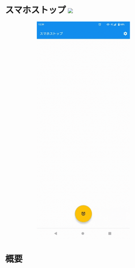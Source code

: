 # スマホストップ  <img src="https://user-images.githubusercontent.com/66397379/211480194-a7c9d2d1-5aa3-42cf-b22d-a55df5b02c24.png" width="300">

<p align="center">
  <kbd><img src="https://github.com/s20019/ApplicationController/blob/master/smasto.gif" width="300"></kbd>
</p>

# 概要
